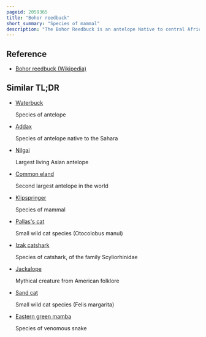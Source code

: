 ```yaml
---
pageid: 2059365
title: "Bohor reedbuck"
short_summary: "Species of mammal"
description: "The Bohor Reedbuck is an antelope Native to central Africa. The Animal is placed under the Genus Redunca and Belongs to the Bovidae Family. It was first described in 1767 by the german Zoologist and Botanist Peter Simon Pallas. The bohor reedbuck has five subspecies. The head-and-body Length of this medium-sized Antelope is usually between 100135 Cm. Males reach approximately 75–89 Cm at the Shoulder, while Females reach 69–76 Cm. Males typically weigh 43–65 Kg and females 35–45 Kg. This solidly built Antelope has a Yellow to grayish brown Coat. Only the Males Possess Horns which measure about 25–35 Cm long."
---
```


## Reference

- [Bohor reedbuck (Wikipedia)](https://en.wikipedia.org/?curid=2059365)

## Similar TL;DR

- [Waterbuck](/tldr/en/waterbuck)

  Species of antelope

- [Addax](/tldr/en/addax)

  Species of antelope native to the Sahara

- [Nilgai](/tldr/en/nilgai)

  Largest living Asian antelope

- [Common eland](/tldr/en/common-eland)

  Second largest antelope in the world

- [Klipspringer](/tldr/en/klipspringer)

  Species of mammal

- [Pallas's cat](/tldr/en/pallass-cat)

  Small wild cat species (Otocolobus manul)

- [Izak catshark](/tldr/en/izak-catshark)

  Species of catshark, of the family Scyliorhinidae

- [Jackalope](/tldr/en/jackalope)

  Mythical creature from American folklore

- [Sand cat](/tldr/en/sand-cat)

  Small wild cat species (Felis margarita)

- [Eastern green mamba](/tldr/en/eastern-green-mamba)

  Species of venomous snake
